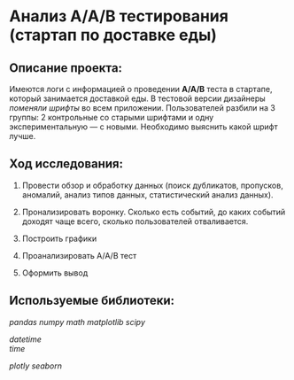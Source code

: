 # Анализ А/А/В тестирования (стартап по доставке еды)
## Описание проекта:

Имеются логи с информацией о проведении **А/А/В** теста в стартапе, который занимается доставкой еды. В тестовой версии дизайнеры *поменяли шрифты* во всем приложении. Пользователей разбили на 3 группы: 2 контрольные со старыми шрифтами и одну экспериментальную — с новыми. Необходимо выяснить какой шрифт лучше.

## Ход исследования:

1) Провести обзор и обработку данных (поиск дубликатов, пропусков, аномалий, анализ типов данных, статистический анализ данных).

2) Пронализировать воронку. Сколько есть событий, до каких событий доходят чаще всего, сколько пользователей отваливается.

3) Построить графики

4) Проанализировать А/А/В тест

5) Оформить вывод

## Используемые библиотеки:

*pandas*
*numpy*
*math*
*matplotlib*
*scipy*
 
*datetime*  
*time*

*plotly*
*seaborn*


